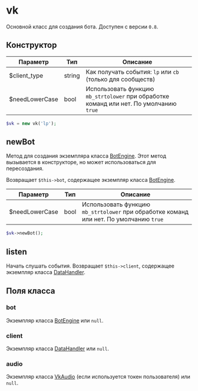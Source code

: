 # vk
Основной класс для создания бота. Доступен с версии `0.8`.

## Конструктор
| Параметр       | Тип    | Описание                                                                               |
|----------------|--------|----------------------------------------------------------------------------------------|
| $client_type   | string | Как получать события: `lp` или `cb` (только для сообществ)                             |
| $needLowerCase | bool   | Использовать функцию `mb_strtolower` при обработке команд или нет. По умолчанию `true` |

```php
$vk = new vk('lp');
```

## newBot
Метод для создания экземпляра класса [BotEngine](botengine.md). Этот метод вызывается в конструкторе, но может использоваться для пересоздания.

Возвращает `$this->bot`, содержащее экземпляр класса [BotEngine](botengine.md).

| Параметр       | Тип    | Описание                                                                               |
|----------------|--------|----------------------------------------------------------------------------------------|
| $needLowerCase | bool   | Использовать функцию `mb_strtolower` при обработке команд или нет. По умолчанию `true` |

```php
$vk->newBot();
```

## listen
Начать слушать события. Возвращает `$this->client`, содержащее экземпляр класса [DataHandler](datahandler.md).

## Поля класса
### bot
Экземпляр класса [BotEngine](botengine.md) или `null`.

### client
Экземпляр класса [DataHandler](datahandler.md) или `null`.

### audio
Экземпляр класса [VkAudio](audio.md) (если используется токен пользователя) или `null`.